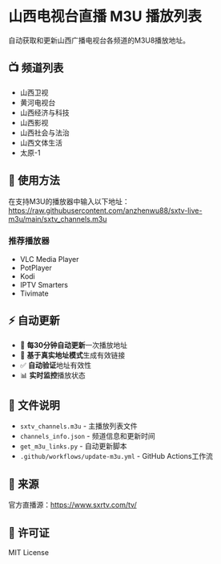 # 山西电视台直播 M3U 播放列表

自动获取和更新山西广播电视台各频道的M3U8播放地址。

## 📺 频道列表

- 山西卫视
- 黄河电视台
- 山西经济与科技
- 山西影视
- 山西社会与法治
- 山西文体生活
- 太原-1

## 🚀 使用方法

在支持M3U的播放器中输入以下地址：
https://raw.githubusercontent.com/anzhenwu88/sxtv-live-m3u/main/sxtv_channels.m3u

### 推荐播放器
- VLC Media Player
- PotPlayer
- Kodi
- IPTV Smarters
- Tivimate

## ⚡ 自动更新

- 🔄 **每30分钟自动更新**一次播放地址
- 🎯 **基于真实地址模式**生成有效链接
- ✅ **自动验证**地址有效性
- 📊 **实时监控**播放状态

## 📁 文件说明

- `sxtv_channels.m3u` - 主播放列表文件
- `channels_info.json` - 频道信息和更新时间
- `get_m3u_links.py` - 自动更新脚本
- `.github/workflows/update-m3u.yml` - GitHub Actions工作流

## 🔗 来源

官方直播源：https://www.sxrtv.com/tv/

## 📄 许可证

MIT License
